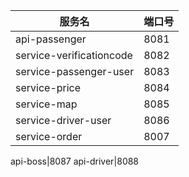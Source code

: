 

服务名|端口号
--- | ---
api-passenger|8081
service-verificationcode | 8082
service-passenger-user|8083
service-price|8084
service-map|8085
service-driver-user|8086
service-order| 8007

api-boss|8087
api-driver|8088
